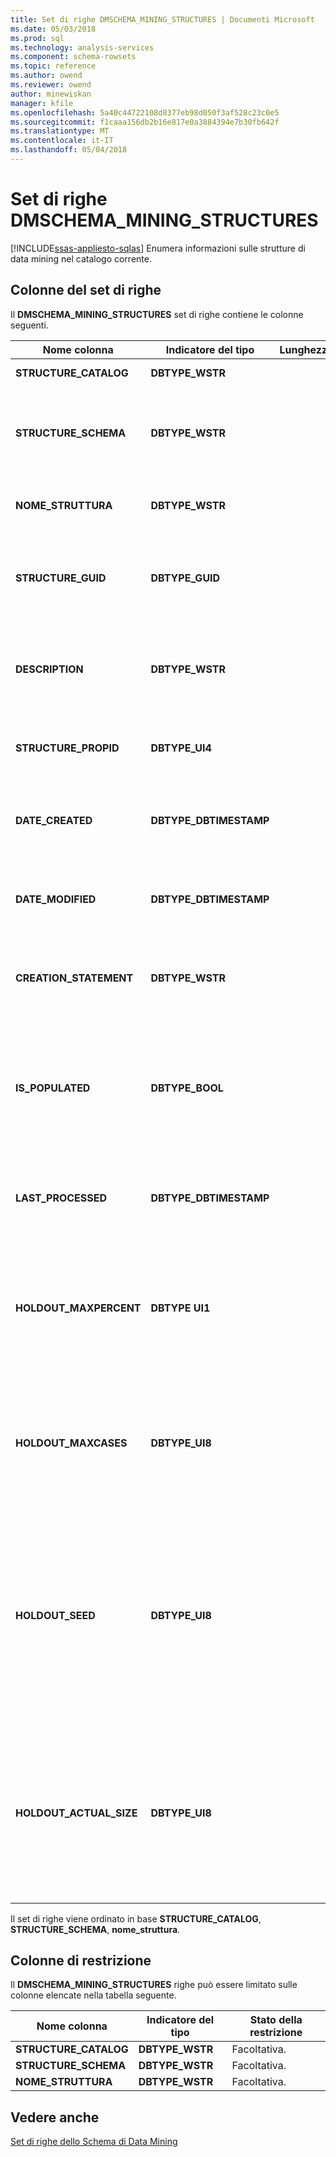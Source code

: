 ```yaml
---
title: Set di righe DMSCHEMA_MINING_STRUCTURES | Documenti Microsoft
ms.date: 05/03/2018
ms.prod: sql
ms.technology: analysis-services
ms.component: schema-rowsets
ms.topic: reference
ms.author: owend
ms.reviewer: owend
author: minewiskan
manager: kfile
ms.openlocfilehash: 5a40c44722108d8377eb98d050f3af528c23c0e5
ms.sourcegitcommit: f1caaa156db2b16e817e0a3884394e7b30fb642f
ms.translationtype: MT
ms.contentlocale: it-IT
ms.lasthandoff: 05/04/2018
---
```

# <a name="dmschemaminingstructures-rowset"></a>Set di righe DMSCHEMA_MINING_STRUCTURES
[!INCLUDE[ssas-appliesto-sqlas](../../../includes/ssas-appliesto-sqlas.md)]
  Enumera informazioni sulle strutture di data mining nel catalogo corrente.  
  
## <a name="rowset-columns"></a>Colonne del set di righe  
 Il **DMSCHEMA_MINING_STRUCTURES** set di righe contiene le colonne seguenti.  
  
|Nome colonna|Indicatore del tipo|Lunghezza|Description|  
|-----------------|--------------------|------------|-----------------|  
|**STRUCTURE_CATALOG**|**DBTYPE_WSTR**||Nome del catalogo.|  
|**STRUCTURE_SCHEMA**|**DBTYPE_WSTR**||Nome dello schema non qualificato. **NULL** se gli schemi non sono supportati dal provider.|  
|**NOME_STRUTTURA**|**DBTYPE_WSTR**||Nome della struttura. Questa colonna non può contenere **NULL**.|  
|**STRUCTURE_GUID**|**DBTYPE_GUID**||GUID che identifica la struttura in modo univoco. **NULL** se non è supportato dal provider.|  
|**DESCRIPTION**|**DBTYPE_WSTR**||Una descrizione breve della struttura. **NULL** se non è associata alla struttura alcuna descrizione.|  
|**STRUCTURE_PROPID**|**DBTYPE_UI4**||ID di proprietà della struttura. **NULL** se non è supportato dal provider.|  
|**DATE_CREATED**|**DBTYPE_DBTIMESTAMP**||Data di creazione della struttura. **NULL** se non è disponibile dal provider.|  
|**DATE_MODIFIED**|**DBTYPE_DBTIMESTAMP**||Data dell'ultima modifica della struttura. **NULL** se non è disponibile dal provider.|  
|**CREATION_STATEMENT**|**DBTYPE_WSTR**||(Facoltativo) Istruzione utilizzata per creare il modello di data mining originale.|  
|**IS_POPULATED**|**DBTYPE_BOOL**||Valore booleano che indica se la struttura è popolata.<br /><br /> **VARIANT_TRUE** se la struttura viene popolata; **VARIANT_FALSE** in caso contrario.|  
|**LAST_PROCESSED**|**DBTYPE_DBTIMESTAMP**||Data dell'ultima elaborazione della struttura. **NULL** se non è disponibile dal provider.|  
|**HOLDOUT_MAXPERCENT**|**DBTYPE UI1**||Valore specificato dall'utente che indica la percentuale massima di case di input riservata come set di test.<br /><br /> 0 o **NULL** indica nessun limite.|  
|**HOLDOUT_MAXCASES**|**DBTYPE_UI8**||Valore specificato dall'utente che indica il numero massimo di case di input riservati come set di test.<br /><br /> 0 o **NULL** indica nessun limite.|  
|**HOLDOUT_SEED**|**DBTYPE_UI8**||Valore specificato dall'utente utilizzato come valore di inizializzazione per il partizionamento ripetibile.<br /><br /> 0 indica che come valore di inizializzazione viene utilizzato un hash dell'ID della struttura di data mining.|  
|**HOLDOUT_ACTUAL_SIZE**|**DBTYPE_UI8**||Se la struttura di data mining viene elaborata, indica la dimensione effettiva del set di dati di test, espressa in numero di case.<br /><br /> **NULL** indica che la struttura di data mining non è elaborata.|  
  
 Il set di righe viene ordinato in base **STRUCTURE_CATALOG**, **STRUCTURE_SCHEMA**, **nome_struttura**.  
  
## <a name="restriction-columns"></a>Colonne di restrizione  
 Il **DMSCHEMA_MINING_STRUCTURES** righe può essere limitato sulle colonne elencate nella tabella seguente.  
  
|Nome colonna|Indicatore del tipo|Stato della restrizione|  
|-----------------|--------------------|-----------------------|  
|**STRUCTURE_CATALOG**|**DBTYPE_WSTR**|Facoltativa.|  
|**STRUCTURE_SCHEMA**|**DBTYPE_WSTR**|Facoltativa.|  
|**NOME_STRUTTURA**|**DBTYPE_WSTR**|Facoltativa.|  
  
## <a name="see-also"></a>Vedere anche  
 [Set di righe dello Schema di Data Mining](../../../analysis-services/schema-rowsets/data-mining/data-mining-schema-rowsets.md)  
  
  
